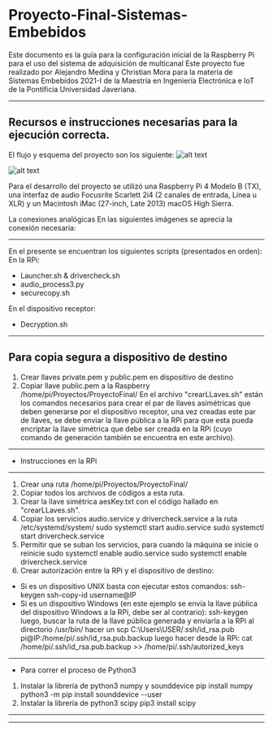 # Proyecto-Final-Sistemas-Embebidos
Este documento es la guía para la configuración inicial de la Raspberry Pi para el uso del sistema de adquisición de multicanal
Este proyecto fue realizado por Alejandro Medina y Christian Mora para la materia de Sistemas Embebidos 2021-I de la Maestría en Ingeniería Electrónica e IoT de la Pontificia Universidad Javeriana.  

--------------------------------------------------------------
Recursos e instrucciones necesarias para la ejecución correcta. 
--------------------------------------------------------------
El flujo y esquema del proyecto son los siguiente:
![alt text](https://github.com/ChristianMora-art/Proyecto-Final-Sistemas-Embebidos/blob/main/Im%C3%A1genes/ProyectoFinal.png)

![alt text](https://github.com/ChristianMora-art/Proyecto-Final-Sistemas-Embebidos/blob/main/Im%C3%A1genes/Flowchart.png)

Para el desarrollo del proyecto se utilizó una Raspberry Pi 4 Modelo B (TX), una interfaz de audio Focusrite Scarlett 2i4 (2 canales de entrada, Línea u XLR) y un Macintosh iMac (27-inch, Late 2013) macOS High Sierra. 

La conexiones analógicas En las siguientes imágenes se aprecia la conexión necesaria:

--------------------------------------------------------------
En el presente se encuentran los siguientes scripts (presentados en orden):
En la RPi:
- Launcher.sh & drivercheck.sh
- audio_process3.py
- securecopy.sh

En el dispositivo receptor:
- Decryption.sh
--------------------------------------------------------------
Para copia segura a dispositivo de destino
--------------------------------------------------------------
1. Crear llaves private.pem y public.pem en dispositivo de destino
2. Copiar llave public.pem a la Raspberry /home/pi/Proyectos/ProyectoFinal/
En el archivo "crearLLaves.sh" están los comandos necesarios para crear el par de llaves asimétricas que deben generarse por el dispositivo receptor, una vez creadas este par de llaves, se debe enviar la llave pública a la RPi para que esta pueda encriptar la llave simétrica que debe ser creada en la RPi (cuyo comando de generación también se encuentra en este archivo).

--------------------------------------------------------------
* Instrucciones en la RPi 
--------------------------------------------------------------
1. Crear una ruta /home/pi/Proyectos/ProyectoFinal/
2. Copiar todos los archivos de códigos a esta ruta.
3. Crear la llave simétrica aesKey.txt con el código hallado en "crearLLaves.sh".
4. Copiar los servicios audio.service y drivercheck.service a la ruta /etc/systemd/system/
sudo systemctl start audio.service
sudo systemctl start drivercheck.service
5. Permitir que se suban los servicios, para cuando la máquina se inicie o reinicie 
sudo systemctl enable audio.service
sudo systemctl enable drivercheck.service
6. Crear autorización entre la RPi y el dispositivo de destino:
* Si es un dispositivo UNIX basta con ejecutar estos comandos:
ssh-keygen
ssh-copy-id username@IP
* Si es un dispositivo Windows (en este ejemplo se envía la llave pública del dispositivo Windows a la RPi, debe ser al contrario):
ssh-keygen
luego, buscar la ruta de la llave pública generada y enviarla a la RPi al directorio /usr/bin/
hacer un scp C:\Users\USER/.ssh/id_rsa.pub pi@IP:/home/pi/.ssh/id_rsa.pub.backup
luego hacer desde la RPi: cat  /home/pi/.ssh/id_rsa.pub.backup >> /home/pi/.ssh/autorized_keys

--------------------------------------------------------------
* Para correr el proceso de Python3
1. Instalar la librería de python3 numpy y sounddevice
pip install numpy
python3 -m pip install sounddevice --user
2. Instalar la librería de python3 scipy
pip3 install scipy
--------------------------------------------------------------


--------------------------------------------------------------
